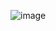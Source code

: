 ![image](https://github.com/Ogu1208/Java-Swing/assets/76902448/a2a92832-5b99-4cd1-9bfb-c65ce5795180)

